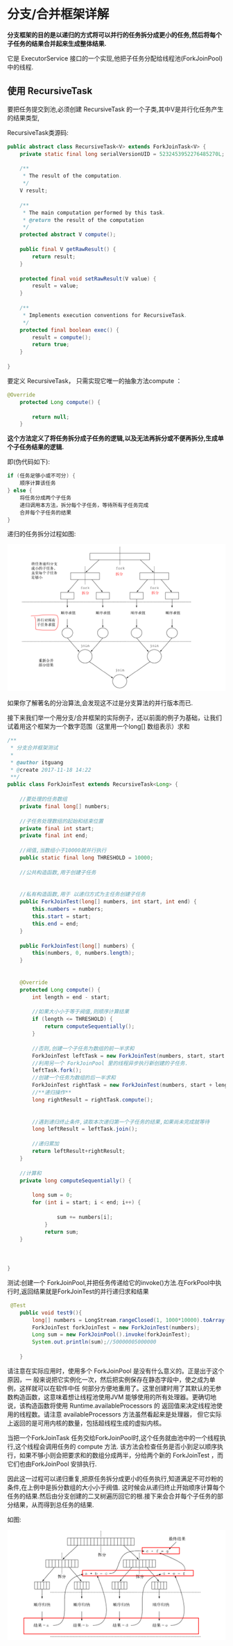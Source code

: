 # 分支/合并框架详解

**分支框架的目的是以递归的方式将可以并行的任务拆分成更小的任务,然后将每个子任务的结果合并起来生成整体结果.**

它是 ExecutorService 接口的一个实现,他把子任务分配给线程池(ForkJoinPool)中的线程.


## 使用 RecursiveTask

要把任务提交到池,必须创建 RecursiveTask<V> 的一个子类,其中V是并行化任务产生的结果类型,

RecursiveTask类源码:
```java
public abstract class RecursiveTask<V> extends ForkJoinTask<V> {
    private static final long serialVersionUID = 5232453952276485270L;

    /**
     * The result of the computation.
     */
    V result;

    /**
     * The main computation performed by this task.
     * @return the result of the computation
     */
    protected abstract V compute();

    public final V getRawResult() {
        return result;
    }

    protected final void setRawResult(V value) {
        result = value;
    }

    /**
     * Implements execution conventions for RecursiveTask.
     */
    protected final boolean exec() {
        result = compute();
        return true;
    }

}
```

要定义 RecursiveTask， 只需实现它唯一的抽象方法compute ：

```java
@Override
    protected Long compute() {

        return null;
    }
```

**这个方法定义了将任务拆分成子任务的逻辑,以及无法再拆分或不便再拆分,生成单个子任务结果的逻辑.**


即(伪代码如下):
```java
if (任务足够小或不可分) {
    顺序计算该任务
} else {
    将任务分成两个子任务
    递归调用本方法，拆分每个子任务，等待所有子任务完成
    合并每个子任务的结果
}
```

递归的任务拆分过程如图:

![](images/6.png)

如果你了解著名的分治算法,会发现这不过是分支算法的并行版本而已.

接下来我们举一个用分支/合并框架的实际例子，还以前面的例子为基础，让我们试着用这个框架为一个数字范围（这里用一个long[] 数组表示）求和

```java
/**
 * 分支合并框架测试
 *
 * @author itguang
 * @create 2017-11-18 14:22
 **/
public class ForkJoinTest extends RecursiveTask<Long> {

    //要处理的任务数组
    private final long[] numbers;

    //子任务处理数组的起始和结束位置
    private final int start;
    private final int end;

    //阀值,当数组小于10000就并行执行
    public static final long THRESHOLD = 10000;

    //公共构造函数,用于创建子任务


    //私有构造函数,用于 以递归方式为主任务创建子任务
    public ForkJoinTest(long[] numbers, int start, int end) {
        this.numbers = numbers;
        this.start = start;
        this.end = end;
    }

    public ForkJoinTest(long[] numbers) {
        this(numbers, 0, numbers.length);
    }


    @Override
    protected Long compute() {
        int length = end - start;

        //如果大小小于等于阀值,则顺序计算结果
        if (length <= THRESHOLD) {
            return computeSequentially();
        }

        //否则,创建一个子任务为数组的前一半求和
        ForkJoinTest leftTask = new ForkJoinTest(numbers, start, start + length / 2);
        //利用另一个 ForkJoinPool 里的线程异步执行新创建的子任务.
        leftTask.fork();
        //创建一个任务为数组的后一半求和
        ForkJoinTest rightTask = new ForkJoinTest(numbers, start + length / 2, end);
        //**递归操作**
        long rightResult = rightTask.compute();


        //遇到递归终止条件,读取本次递归第一个子任务的结果,如果尚未完成就等待
        long leftResult = leftTask.join();

        //递归累加
        return leftResult+rightResult;
    }

    //计算和
    private long computeSequentially() {

        long sum = 0;
        for (int i = start; i < end; i++) {

                sum += numbers[i];
            }
            return sum;
    }



}
```

测试:创建一个 ForkJoinPool,并把任务传递给它的invoke()方法.在ForkPool中执行时,返回结果就是ForkJoinTest的并行递归求和结果

```java
 @Test
    public void test9(){
        long[] numbers = LongStream.rangeClosed(1, 1000*10000).toArray();
        ForkJoinTest forkJoinTest = new ForkJoinTest(numbers);
        Long sum = new ForkJoinPool().invoke(forkJoinTest);
        System.out.println(sum);//50000005000000

    }
```


请注意在实际应用时，使用多个 ForkJoinPool 是没有什么意义的。正是出于这个原因，一
般来说把它实例化一次，然后把实例保存在静态字段中，使之成为单例，这样就可以在软件中任
何部分方便地重用了。这里创建时用了其默认的无参数构造函数，这意味着想让线程池使用JVM
能够使用的所有处理器。更确切地说，该构造函数将使用 Runtime.availableProcessors 的
返回值来决定线程池使用的线程数。请注意 availableProcessors 方法虽然看起来是处理器，
但它实际上返回的是可用内核的数量，包括超线程生成的虚拟内核。

当把一个ForkJoinTask 任务交给ForkJoinPool时,这个任务就由池中的一个线程执行,这个线程会调用任务的 compute 方法.
该方法会检查任务是否小到足以顺序执行，如果不够小则会把要求和的数组分成两半，分给两个新的 ForkJoinTest ，而它们也由ForkJoinPool 安排执行.

因此这一过程可以递归重复,把原任务拆分成更小的任务执行,知道满足不可炒粉的条件,在上例中是拆分数组的大小小于阀值.
这时候会从递归终止开始顺序计算每个任务的结果.然后由分支创建的二叉树遍历回它的根.接下来会合并每个子任务的部分结果，从而得到总任务的结果.

如图:

![](images/7.png)


























